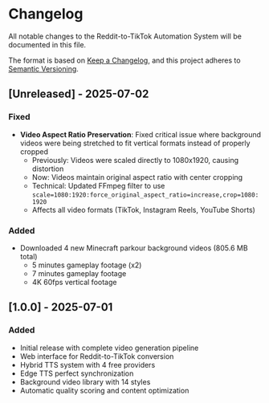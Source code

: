# Changelog

All notable changes to the Reddit-to-TikTok Automation System will be documented in this file.

The format is based on [Keep a Changelog](https://keepachangelog.com/en/1.0.0/),
and this project adheres to [Semantic Versioning](https://semver.org/spec/v2.0.0.html).

## [Unreleased] - 2025-07-02

### Fixed
- **Video Aspect Ratio Preservation**: Fixed critical issue where background videos were being stretched to fit vertical formats instead of properly cropped
  - Previously: Videos were scaled directly to 1080x1920, causing distortion
  - Now: Videos maintain original aspect ratio with center cropping
  - Technical: Updated FFmpeg filter to use `scale=1080:1920:force_original_aspect_ratio=increase,crop=1080:1920`
  - Affects all video formats (TikTok, Instagram Reels, YouTube Shorts)

### Added
- Downloaded 4 new Minecraft parkour background videos (805.6 MB total)
  - 5 minutes gameplay footage (x2)
  - 7 minutes gameplay footage
  - 4K 60fps vertical footage

## [1.0.0] - 2025-07-01

### Added
- Initial release with complete video generation pipeline
- Web interface for Reddit-to-TikTok conversion
- Hybrid TTS system with 4 free providers
- Edge TTS perfect synchronization
- Background video library with 14 styles
- Automatic quality scoring and content optimization
